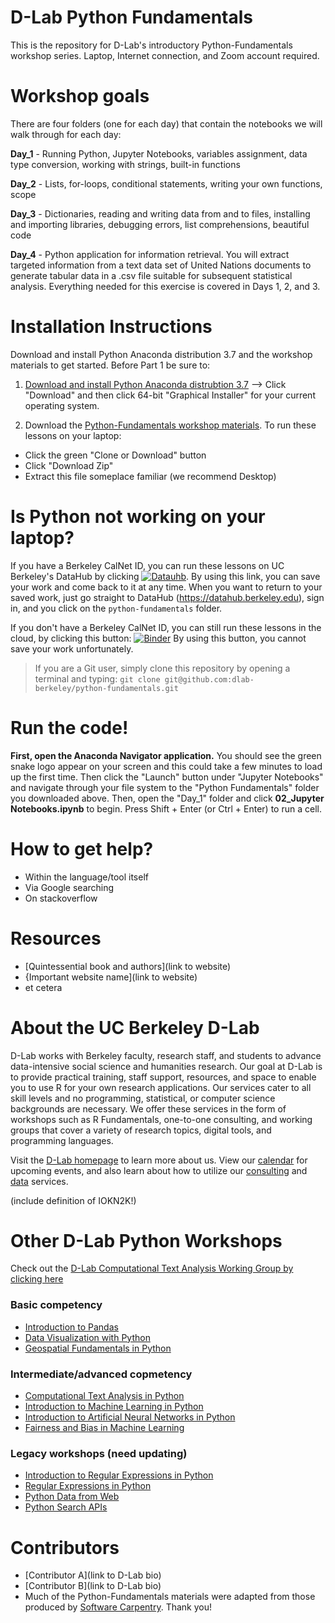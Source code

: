 # D-Lab Python Fundamentals

This is the repository for D-Lab's introductory Python-Fundamentals workshop series. Laptop, Internet connection, and Zoom account required.

# Workshop goals

There are four folders (one for each day) that contain the notebooks we will walk through for each day: 

**Day_1** - Running Python, Jupyter Notebooks, variables assignment, data type conversion, working with strings, built-in functions

**Day_2** - Lists, for-loops, conditional statements, writing your own functions, scope

**Day_3** - Dictionaries, reading and writing data from and to files, installing and importing libraries, debugging errors, list comprehensions, beautiful code

**Day_4** - Python application for information retrieval. You will extract targeted information from a text data set of United Nations documents to generate tabular data in a .csv file suitable for subsequent statistical analysis. Everything needed for this exercise is covered in Days 1, 2, and 3. 

# Installation Instructions

Download and install Python Anaconda distribution 3.7 and the workshop materials to get started. Before Part 1 be sure to: 

1. [Download and install Python Anaconda distrubtion 3.7](https://www.anaconda.com/products/individual) --> Click "Download" and then click 64-bit "Graphical Installer" for your current operating system.

2. Download the [Python-Fundamentals workshop materials](https://github.com/dlab-berkeley/python-fundamentals). To run these lessons on your laptop: 

* Click the green "Clone or Download" button
* Click "Download Zip"
* Extract this file someplace familiar (we recommend Desktop) 

# Is Python not working on your laptop? 

If you have a Berkeley CalNet ID, you can run these lessons on UC Berkeley's DataHub by clicking [![Datauhb](https://img.shields.io/badge/launch-datahub-blue)](https://datahub.berkeley.edu/hub/user-redirect/git-pull?repo=https%3A%2F%2Fgithub.com%2Fdlab-berkeley%2FPython-Fundamentals&urlpath=tree%2FPython-Fundamentals%2F&branch=main). By using this link, you can save your work and come back to it at any time. When you want to return to your saved work, just go straight to DataHub (https://datahub.berkeley.edu), sign in, and you click on the `python-fundamentals` folder.

If you don't have a Berkeley CalNet ID, you can still run these lessons in the cloud, by clicking this button:
[![Binder](http://mybinder.org/badge.svg)](https://mybinder.org/v2/gh/dlab-berkeley/Python-Fundamentals/main?urlpath=tree)
By using this button, you cannot save your work unfortunately. 

> If you are a Git user, simply clone this repository by opening a terminal and typing: `git clone git@github.com:dlab-berkeley/python-fundamentals.git`

# Run the code! 

**First, open the Anaconda Navigator application.** You should see the green snake logo appear on your screen and this could take a few minutes to load up the first time. Then click the "Launch" button under "Jupyter Notebooks" and navigate through your file system to the "Python Fundamentals" folder you downloaded above. Then, open the "Day_1" folder and click **02_Jupyter Notebooks.ipynb** to begin. Press Shift + Enter (or Ctrl + Enter) to run a cell.

# How to get help?

* Within the language/tool itself
* Via Google searching
* On stackoverflow

# Resources

* [Quintessential book and authors](link to website)
* {Important website name](link to website)
* et cetera

# About the UC Berkeley D-Lab
D-Lab works with Berkeley faculty, research staff, and students to advance data-intensive social science and humanities research. Our goal at D-Lab is to provide practical training, staff support, resources, and space to enable you to use R for your own research applications. Our services cater to all skill levels and no programming, statistical, or computer science backgrounds are necessary. We offer these services in the form of workshops such as R Fundamentals, one-to-one consulting, and working groups that cover a variety of research topics, digital tools, and programming languages.  

Visit the [D-Lab homepage](http://dlab.berkeley.edu/) to learn more about us. View our [calendar](http://dlab.berkeley.edu/calendar-node-field-date) for upcoming events, and also learn about how to utilize our [consulting](http://dlab.berkeley.edu/consulting) and [data](http://dlab.berkeley.edu/data-resources) services. 

(include definition of IOKN2K!)

# Other D-Lab Python Workshops

Check out the [D-Lab Computational Text Analysis Working Group by clicking here](http://dlabctawg.github.io/)

### Basic competency

* [Introduction to Pandas](https://github.com/dlab-berkeley/introduction-to-pandas)
* [Data Visualization with Python](https://github.com/dlab-berkeley/visualization-with-python)
* [Geospatial Fundamentals in Python](https://github.com/dlab-berkeley/Geospatial-Fundamentals-in-Python)

### Intermediate/advanced copmetency

* [Computational Text Analysis in Python](https://github.com/dlab-berkeley/computational-text-analysis-spring-2019)
* [Introduction to Machine Learning in Python](https://github.com/dlab-berkeley/python-machine-learning)
* [Introduction to Artificial Neural Networks in Python](https://github.com/dlab-berkeley/ANN-Fundamentals)
* [Fairness and Bias in Machine Learning](https://github.com/dlab-berkeley/fairML)

### Legacy workshops (need updating)
* [Introduction to Regular Expressions in Python](https://github.com/dlab-berkeley/regex-intro)
* [Regular Expressions in Python](https://github.com/dlab-berkeley/regular-expressions-in-python)
* [Python Data from Web](https://github.com/dlab-berkeley/python-data-from-web)
* [Python Search APIs](https://github.com/dlab-berkeley/search-APIs)

# Contributors
* [Contributor A](link to D-Lab bio)
* [Contributor B](link to D-Lab bio)
* Much of the Python-Fundamentals materials were adapted from those produced by [Software Carpentry](http://software-carpentry.org/). Thank you!
